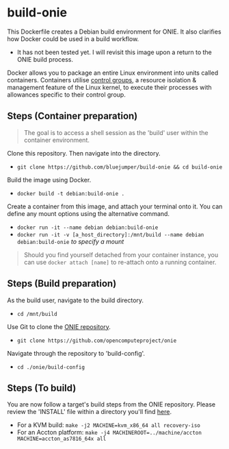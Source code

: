 # build-onie

This Dockerfile creates a Debian build environment for ONIE.
It also clarifies how Docker could be used in a build workflow. 

* It has not been tested yet. I will revisit this image upon a return to the ONIE build process.

Docker allows you to package an entire Linux environment into units called containers. Containers utilise [control groups](https://en.wikipedia.org/wiki/Cgroups "Wikipedia Cgroups"), a resource isolation & management feature of the Linux kernel, to execute their processes with allowances specific to their control group.

## Steps (Container preparation)
> The goal is to access a shell session as the 'build' user within the container environment.

Clone this repository. Then navigate into the directory.
* `git clone https://github.com/bluejumper/build-onie && cd build-onie`

Build the image using Docker.
* `docker build -t debian:build-onie .`

Create a container from this image, and attach your terminal onto it.
You can define any mount options using the alternative command.
* `docker run -it --name debian debian:build-onie`
* `docker run -it -v [a_host_directory]:/mnt/build --name debian debian:build-onie` *to specify a mount*
> Should you find yourself detached from your container instance, you can use `docker attach [name]` to re-attach onto a running container.

## Steps (Build preparation)
As the build user, navigate to the build directory.
* `cd /mnt/build`

Use Git to clone the [ONIE repository](https://github.com/opencomputeproject/onie "opencomputeproject/onie").
* `git clone https://github.com/opencomputeproject/onie`

Navigate through the repository to 'build-config'.
* `cd ./onie/build-config`

## Steps (To build)
You are now follow a target's build steps from the ONIE repository.
Please review the 'INSTALL' file within a directory you'll find [here](https://github.com/opencomputeproject/onie/tree/master/machine "onie/machines"). 
* For a KVM build: `make -j2 MACHINE=kvm_x86_64 all recovery-iso`
* For an Accton platform: `make -j4 MACHINEROOT=../machine/accton MACHINE=accton_as7816_64x all`
